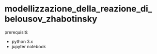 # modellizzazione_della_reazione_di_belousov_zhabotinsky

prerequisiti:
- python 3.x
- jupyter notebook
